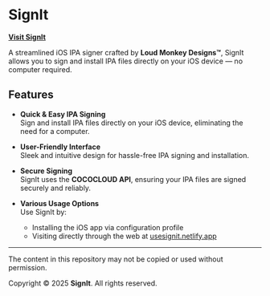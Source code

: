 # SignIt

**[Visit SignIt](https://usesignit.netlify.app)**

A streamlined iOS IPA signer crafted by **Loud Monkey Designs™**, SignIt allows you to sign and install IPA files directly on your iOS device — no computer required.

## Features

- **Quick & Easy IPA Signing**  
  Sign and install IPA files directly on your iOS device, eliminating the need for a computer.

- **User-Friendly Interface**  
  Sleek and intuitive design for hassle-free IPA signing and installation.

- **Secure Signing**  
  SignIt uses the **COCOCLOUD API**, ensuring your IPA files are signed securely and reliably.

- **Various Usage Options**  
  Use SignIt by:
  - Installing the iOS app via configuration profile  
  - Visiting directly through the web at [usesignit.netlify.app](https://usesignit.netlify.app)

---

The content in this repository may not be copied or used without permission.

Copyright © 2025 **SignIt**. All rights reserved. 
